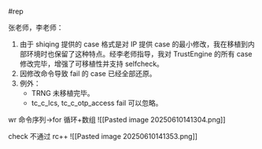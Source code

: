#rep 

张老师，李老师：

1. 由于 shiqing 提供的 case 格式是对 IP 提供 case 的最小修改，我在移植到内部环境时也保留了这种特点。经李老师指导，我对 TrustEngine 的所有 case 修改完毕，增强了可移植性并支持 selfcheck。
2. 因修改命令导致 fail 的 case 已经全部还原。
3. 例外：
   - TRNG 未移植完毕。
   - tc_c_lcs, tc_c_otp_access fail 可以忽略。

wr 命令序列->for 循环+数组
![[Pasted image 20250610141304.png]]

check 不通过 rc++
![[Pasted image 20250610141353.png]]
